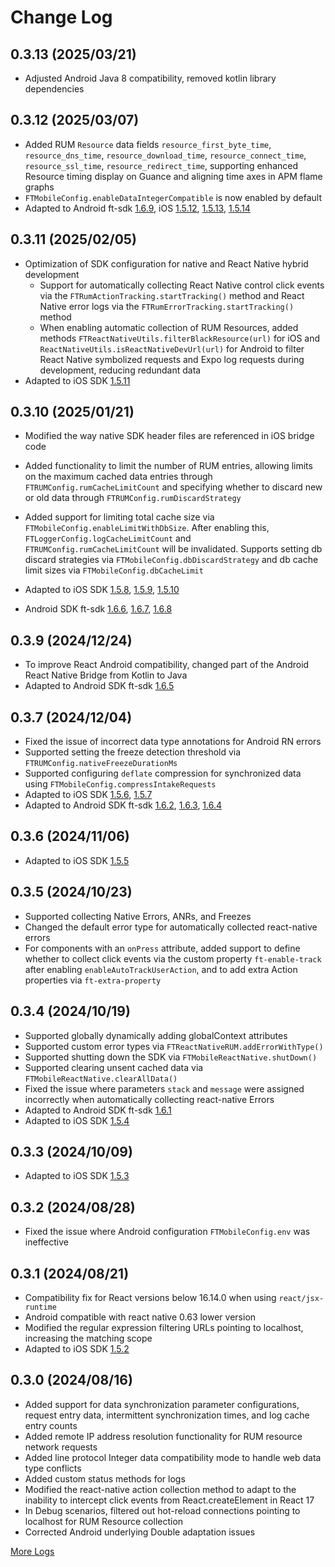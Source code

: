 # Change Log
## **0.3.13 (2025/03/21)**
* Adjusted Android Java 8 compatibility, removed kotlin library dependencies

## **0.3.12 (2025/03/07)**
* Added RUM `Resource` data fields `resource_first_byte_time`, `resource_dns_time`, `resource_download_time`, `resource_connect_time`, `resource_ssl_time`, `resource_redirect_time`, supporting enhanced Resource timing display on Guance and aligning time axes in APM flame graphs
* `FTMobileConfig.enableDataIntegerCompatible` is now enabled by default
* Adapted to Android ft-sdk [1.6.9](../android/sdk-changelog.md/#ft-sdk-1-6-9), iOS [1.5.12](../ios/sdk-changelog.md/#1-5-12), [1.5.13](../ios/sdk-changelog.md/#1-5-13), [1.5.14](../ios/sdk-changelog.md/#1-5-14)

## **0.3.11 (2025/02/05)**

* Optimization of SDK configuration for native and React Native hybrid development
    * Support for automatically collecting React Native control click events via the `FTRumActionTracking.startTracking()` method and React Native error logs via the `FTRumErrorTracking.startTracking()` method
    * When enabling automatic collection of RUM Resources, added methods `FTReactNativeUtils.filterBlackResource(url)` for iOS and `ReactNativeUtils.isReactNativeDevUrl(url)` for Android to filter React Native symbolized requests and Expo log requests during development, reducing redundant data
* Adapted to iOS SDK [1.5.11](../ios/sdk-changelog.md/#1-5-11)

## **0.3.10 (2025/01/21)**

* Modified the way native SDK header files are referenced in iOS bridge code

* Added functionality to limit the number of RUM entries, allowing limits on the maximum cached data entries through `FTRUMConfig.rumCacheLimitCount` and specifying whether to discard new or old data through `FTRUMConfig.rumDiscardStrategy`

* Added support for limiting total cache size via `FTMobileConfig.enableLimitWithDbSize`. After enabling this, `FTLoggerConfig.logCacheLimitCount` and `FTRUMConfig.rumCacheLimitCount` will be invalidated. Supports setting db discard strategies via `FTMobileConfig.dbDiscardStrategy` and db cache limit sizes via `FTMobileConfig.dbCacheLimit`

* Adapted to iOS SDK [1.5.8](../ios/sdk-changelog.md/#1-5-8), [1.5.9](../ios/sdk-changelog.md/#1-5-9), [1.5.10](../ios/sdk-changelog.md/#1-5-10)
* Android SDK ft-sdk [1.6.6](../android/sdk-changelog.md/#ft-sdk-1-6-6), [1.6.7](../android/sdk-changelog.md/#ft-sdk-1-6-7), [1.6.8](../android/sdk-changelog.md/#ft-sdk-1-6-8)

## **0.3.9 (2024/12/24)**

* To improve React Android compatibility, changed part of the Android React Native Bridge from Kotlin to Java
* Adapted to Android SDK ft-sdk [1.6.5](../android/sdk-changelog.md/#ft-sdk-1-6-5)

## **0.3.7 (2024/12/04)**

* Fixed the issue of incorrect data type annotations for Android RN errors
* Supported setting the freeze detection threshold via `FTRUMConfig.nativeFreezeDurationMs`
* Supported configuring `deflate` compression for synchronized data using `FTMobileConfig.compressIntakeRequests`
* Adapted to iOS SDK [1.5.6](../ios/sdk-changelog.md/#1-5-6), [1.5.7](../ios/sdk-changelog.md/#1-5-7)
* Adapted to Android SDK ft-sdk [1.6.2](../android/sdk-changelog.md/#ft-sdk-1-6-2), [1.6.3](../android/sdk-changelog.md/#ft-sdk-1-6-3), [1.6.4](../android/sdk-changelog.md/#ft-sdk-1-6-4)

## **0.3.6 (2024/11/06)**

* Adapted to iOS SDK [1.5.5](../ios/sdk-changelog.md/#1-5-5)

## **0.3.5 (2024/10/23)**

* Supported collecting Native Errors, ANRs, and Freezes
* Changed the default error type for automatically collected react-native errors
* For components with an `onPress` attribute, added support to define whether to collect click events via the custom property `ft-enable-track` after enabling `enableAutoTrackUserAction`, and to add extra Action properties via `ft-extra-property`

## **0.3.4 (2024/10/19)**

* Supported globally dynamically adding globalContext attributes
* Supported custom error types via `FTReactNativeRUM.addErrorWithType()`
* Supported shutting down the SDK via `FTMobileReactNative.shutDown()`
* Supported clearing unsent cached data via `FTMobileReactNative.clearAllData()`
* Fixed the issue where parameters `stack` and `message` were assigned incorrectly when automatically collecting react-native Errors
* Adapted to Android SDK ft-sdk [1.6.1](../android/sdk-changelog.md/#ft-sdk-1-6-1)
* Adapted to iOS SDK [1.5.4](../ios/sdk-changelog.md/#1-5-4)

## **0.3.3 (2024/10/09)**

* Adapted to iOS SDK [1.5.3](../ios/sdk-changelog.md/#1-5-3)

## **0.3.2 (2024/08/28)**

* Fixed the issue where Android configuration `FTMobileConfig.env` was ineffective

## **0.3.1 (2024/08/21)**

* Compatibility fix for React versions below 16.14.0 when using `react/jsx-runtime`
* Android compatible with react native 0.63 lower version
* Modified the regular expression filtering URLs pointing to localhost, increasing the matching scope
* Adapted to iOS SDK [1.5.2](../ios/sdk-changelog.md/#1-5-2)
## **0.3.0 (2024/08/16)**

* Added support for data synchronization parameter configurations, request entry data, intermittent synchronization times, and log cache entry counts
* Added remote IP address resolution functionality for RUM resource network requests
* Added line protocol Integer data compatibility mode to handle web data type conflicts
* Added custom status methods for logs
* Modified the react-native action collection method to adapt to the inability to intercept click events from React.createElement in React 17
* In Debug scenarios, filtered out hot-reload connections pointing to localhost for RUM Resource collection
* Corrected Android underlying Double adaptation issues

[More Logs](https://github.com/GuanceCloud/datakit-react-native/blob/dev/CHANGELOG.md)